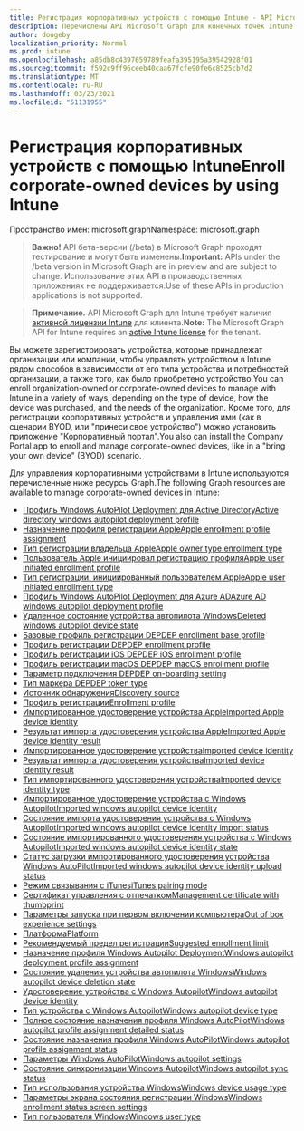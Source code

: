 ```yaml
---
title: Регистрация корпоративных устройств с помощью Intune - API Microsoft Graph
description: Перечислены API Microsoft Graph для конечных точек Intune (REST), которые регистрировать устройства для организации-клиента.
author: dougeby
localization_priority: Normal
ms.prod: intune
ms.openlocfilehash: a85db8c4397659789feafa395195a39542928f01
ms.sourcegitcommit: f592c9ff96ceeb40caa67fcfe90fe6c8525cb7d2
ms.translationtype: MT
ms.contentlocale: ru-RU
ms.lasthandoff: 03/23/2021
ms.locfileid: "51131955"
---
```

# <a name="enroll-corporate-owned-devices-by-using-intune"></a><span data-ttu-id="aa0e8-103">Регистрация корпоративных устройств с помощью Intune</span><span class="sxs-lookup"><span data-stu-id="aa0e8-103">Enroll corporate-owned devices by using Intune</span></span>

<span data-ttu-id="aa0e8-104">Пространство имен: microsoft.graph</span><span class="sxs-lookup"><span data-stu-id="aa0e8-104">Namespace: microsoft.graph</span></span>

> <span data-ttu-id="aa0e8-105">**Важно!** API бета-версии (/beta) в Microsoft Graph проходят тестирование и могут быть изменены.</span><span class="sxs-lookup"><span data-stu-id="aa0e8-105">**Important:** APIs under the /beta version in Microsoft Graph are in preview and are subject to change.</span></span> <span data-ttu-id="aa0e8-106">Использование этих API в производственных приложениях не поддерживается.</span><span class="sxs-lookup"><span data-stu-id="aa0e8-106">Use of these APIs in production applications is not supported.</span></span>

> <span data-ttu-id="aa0e8-107">**Примечание.** API Microsoft Graph для Intune требует наличия [активной лицензии Intune](https://go.microsoft.com/fwlink/?linkid=839381) для клиента.</span><span class="sxs-lookup"><span data-stu-id="aa0e8-107">**Note:** The Microsoft Graph API for Intune requires an [active Intune license](https://go.microsoft.com/fwlink/?linkid=839381) for the tenant.</span></span>

<span data-ttu-id="aa0e8-108">Вы можете зарегистрировать устройства, которые принадлежат организации или компании, чтобы управлять устройством в Intune рядом способов в зависимости от его типа устройства и потребностей организации, а также того, как было приобретено устройство.</span><span class="sxs-lookup"><span data-stu-id="aa0e8-108">You can enroll organization-owned or corporate-owned devices to manage with Intune in a variety of ways, depending on the type of device, how the device was purchased, and the needs of the organization.</span></span> <span data-ttu-id="aa0e8-109">Кроме того, для регистрации корпоративных устройств и управления ими (как в сценарии BYOD, или "принеси свое устройство") можно установить приложение "Корпоративный портал".</span><span class="sxs-lookup"><span data-stu-id="aa0e8-109">You also can install the Company Portal app to enroll and manage corporate-owned devices, like in a "bring your own device" (BYOD) scenario.</span></span>

<span data-ttu-id="aa0e8-110">Для управления корпоративными устройствами в Intune используются перечисленные ниже ресурсы Graph.</span><span class="sxs-lookup"><span data-stu-id="aa0e8-110">The following Graph resources are available to manage corporate-owned devices in Intune:</span></span>

- [<span data-ttu-id="aa0e8-111">Профиль Windows AutoPilot Deployment для Active Directory</span><span class="sxs-lookup"><span data-stu-id="aa0e8-111">Active directory windows autopilot deployment profile</span></span>](intune-enrollment-activedirectorywindowsautopilotdeploymentprofile.md)
- [<span data-ttu-id="aa0e8-112">Назначение профиля регистрации Apple</span><span class="sxs-lookup"><span data-stu-id="aa0e8-112">Apple enrollment profile assignment</span></span>](intune-enrollment-appleenrollmentprofileassignment.md)
- [<span data-ttu-id="aa0e8-113">Тип регистрации владельца Apple</span><span class="sxs-lookup"><span data-stu-id="aa0e8-113">Apple owner type enrollment type</span></span>](intune-enrollment-appleownertypeenrollmenttype.md)
- [<span data-ttu-id="aa0e8-114">Пользователь Apple инициировал регистрацию профиля</span><span class="sxs-lookup"><span data-stu-id="aa0e8-114">Apple user initiated enrollment profile</span></span>](intune-enrollment-appleuserinitiatedenrollmentprofile.md)
- [<span data-ttu-id="aa0e8-115">Тип регистрации, инициированный пользователем Apple</span><span class="sxs-lookup"><span data-stu-id="aa0e8-115">Apple user initiated enrollment type</span></span>](intune-enrollment-appleuserinitiatedenrollmenttype.md)
- [<span data-ttu-id="aa0e8-116">Профиль Windows AutoPilot Deployment для Azure AD</span><span class="sxs-lookup"><span data-stu-id="aa0e8-116">Azure AD windows autopilot deployment profile</span></span>](intune-enrollment-azureadwindowsautopilotdeploymentprofile.md)
- [<span data-ttu-id="aa0e8-117">Удаленное состояние устройства автопилота Windows</span><span class="sxs-lookup"><span data-stu-id="aa0e8-117">Deleted windows autopilot device state</span></span>](intune-enrollment-deletedwindowsautopilotdevicestate.md)
- [<span data-ttu-id="aa0e8-118">Базовые профиль регистрации DEP</span><span class="sxs-lookup"><span data-stu-id="aa0e8-118">DEP enrollment base profile</span></span>](intune-enrollment-depenrollmentbaseprofile.md)
- [<span data-ttu-id="aa0e8-119">Профиль регистрации DEP</span><span class="sxs-lookup"><span data-stu-id="aa0e8-119">DEP enrollment profile</span></span>](intune-enrollment-depenrollmentprofile.md)
- [<span data-ttu-id="aa0e8-120">Профиль регистрации iOS DEP</span><span class="sxs-lookup"><span data-stu-id="aa0e8-120">DEP iOS enrollment profile</span></span>](intune-enrollment-depiosenrollmentprofile.md)
- [<span data-ttu-id="aa0e8-121">Профиль регистрации macOS DEP</span><span class="sxs-lookup"><span data-stu-id="aa0e8-121">DEP macOS enrollment profile</span></span>](intune-enrollment-depmacosenrollmentprofile.md)
- [<span data-ttu-id="aa0e8-122">Параметр подключения DEP</span><span class="sxs-lookup"><span data-stu-id="aa0e8-122">DEP on-boarding setting</span></span>](intune-enrollment-deponboardingsetting.md)
- [<span data-ttu-id="aa0e8-123">Тип маркера DEP</span><span class="sxs-lookup"><span data-stu-id="aa0e8-123">DEP token type</span></span>](intune-enrollment-deptokentype.md)
- [<span data-ttu-id="aa0e8-124">Источник обнаружения</span><span class="sxs-lookup"><span data-stu-id="aa0e8-124">Discovery source</span></span>](intune-enrollment-discoverysource.md)
- [<span data-ttu-id="aa0e8-125">Профиль регистрации</span><span class="sxs-lookup"><span data-stu-id="aa0e8-125">Enrollment profile</span></span>](intune-enrollment-enrollmentprofile.md)
- [<span data-ttu-id="aa0e8-126">Импортированное удостоверение устройства Apple</span><span class="sxs-lookup"><span data-stu-id="aa0e8-126">Imported Apple device identity</span></span>](intune-enrollment-importedappledeviceidentity.md)
- [<span data-ttu-id="aa0e8-127">Результат импорта удостоверения устройства Apple</span><span class="sxs-lookup"><span data-stu-id="aa0e8-127">Imported Apple device identity result</span></span>](intune-enrollment-importedappledeviceidentityresult.md)
- [<span data-ttu-id="aa0e8-128">Импортированное удостоверение устройства</span><span class="sxs-lookup"><span data-stu-id="aa0e8-128">Imported device identity</span></span>](intune-enrollment-importeddeviceidentity.md)
- [<span data-ttu-id="aa0e8-129">Результат импорта удостоверения устройства</span><span class="sxs-lookup"><span data-stu-id="aa0e8-129">Imported device identity result</span></span>](intune-enrollment-importeddeviceidentityresult.md)
- [<span data-ttu-id="aa0e8-130">Тип импортированного удостоверения устройства</span><span class="sxs-lookup"><span data-stu-id="aa0e8-130">Imported device identity type</span></span>](intune-enrollment-importeddeviceidentitytype.md)
- [<span data-ttu-id="aa0e8-131">Импортированное удостоверение устройства с Windows Autopilot</span><span class="sxs-lookup"><span data-stu-id="aa0e8-131">Imported windows autopilot device identity</span></span>](intune-enrollment-importedwindowsautopilotdeviceidentity.md)
- [<span data-ttu-id="aa0e8-132">Состояние импорта удостоверения устройства с Windows Autopilot</span><span class="sxs-lookup"><span data-stu-id="aa0e8-132">Imported windows autopilot device identity import status</span></span>](intune-enrollment-importedwindowsautopilotdeviceidentityimportstatus.md)
- [<span data-ttu-id="aa0e8-133">Состояние импортированного удостоверения устройства с Windows Autopilot</span><span class="sxs-lookup"><span data-stu-id="aa0e8-133">Imported windows autopilot device identity state</span></span>](intune-enrollment-importedwindowsautopilotdeviceidentitystate.md)
- [<span data-ttu-id="aa0e8-134">Статус загрузки импортированного удостоверения устройства Windows AutoPilot</span><span class="sxs-lookup"><span data-stu-id="aa0e8-134">Imported windows autopilot device identity upload status</span></span>](intune-enrollment-importedwindowsautopilotdeviceidentityuploadstatus.md)
- [<span data-ttu-id="aa0e8-135">Режим связывания с iTunes</span><span class="sxs-lookup"><span data-stu-id="aa0e8-135">iTunes pairing mode</span></span>](intune-enrollment-itunespairingmode.md)
- [<span data-ttu-id="aa0e8-136">Сертификат управления с отпечатком</span><span class="sxs-lookup"><span data-stu-id="aa0e8-136">Management certificate with thumbprint</span></span>](intune-enrollment-managementcertificatewiththumbprint.md)
- [<span data-ttu-id="aa0e8-137">Параметры запуска при первом включении компьютера</span><span class="sxs-lookup"><span data-stu-id="aa0e8-137">Out of box experience settings</span></span>](intune-enrollment-outofboxexperiencesettings.md)
- [<span data-ttu-id="aa0e8-138">Платформа</span><span class="sxs-lookup"><span data-stu-id="aa0e8-138">Platform</span></span>](intune-enrollment-platform.md)
- [<span data-ttu-id="aa0e8-139">Рекомендуемый предел регистрации</span><span class="sxs-lookup"><span data-stu-id="aa0e8-139">Suggested enrollment limit</span></span>](intune-enrollment-suggestedenrollmentlimit.md)
- [<span data-ttu-id="aa0e8-140">Назначение профиля Windows Autopilot Deployment</span><span class="sxs-lookup"><span data-stu-id="aa0e8-140">Windows autopilot deployment profile assignment</span></span>](intune-enrollment-windowsautopilotdeploymentprofileassignment.md)
- [<span data-ttu-id="aa0e8-141">Состояние удаления устройства автопилота Windows</span><span class="sxs-lookup"><span data-stu-id="aa0e8-141">Windows autopilot device deletion state</span></span>](intune-enrollment-windowsautopilotdevicedeletionstate.md)
- [<span data-ttu-id="aa0e8-142">Удостоверение устройства с Windows Autopilot</span><span class="sxs-lookup"><span data-stu-id="aa0e8-142">Windows autopilot device identity</span></span>](intune-enrollment-windowsautopilotdeviceidentity.md)
- [<span data-ttu-id="aa0e8-143">Тип устройства с Windows Autopilot</span><span class="sxs-lookup"><span data-stu-id="aa0e8-143">Windows autopilot device type</span></span>](intune-enrollment-windowsautopilotdevicetype.md)
- [<span data-ttu-id="aa0e8-144">Полное состояние назначения профиля Windows AutoPilot</span><span class="sxs-lookup"><span data-stu-id="aa0e8-144">Windows autopilot profile assignment detailed status</span></span>](intune-enrollment-windowsautopilotprofileassignmentdetailedstatus.md)
- [<span data-ttu-id="aa0e8-145">Состояние назначения профиля Windows AutoPilot</span><span class="sxs-lookup"><span data-stu-id="aa0e8-145">Windows autopilot profile assignment status</span></span>](intune-enrollment-windowsautopilotprofileassignmentstatus.md)
- [<span data-ttu-id="aa0e8-146">Параметры Windows AutoPilot</span><span class="sxs-lookup"><span data-stu-id="aa0e8-146">Windows autopilot settings</span></span>](intune-enrollment-windowsautopilotsettings.md)
- [<span data-ttu-id="aa0e8-147">Состояние синхронизации Windows Autopilot</span><span class="sxs-lookup"><span data-stu-id="aa0e8-147">Windows autopilot sync status</span></span>](intune-enrollment-windowsautopilotsyncstatus.md)
- [<span data-ttu-id="aa0e8-148">Тип использования устройства Windows</span><span class="sxs-lookup"><span data-stu-id="aa0e8-148">Windows device usage type</span></span>](intune-enrollment-windowsdeviceusagetype.md)
- [<span data-ttu-id="aa0e8-149">Параметры экрана состояния регистрации Windows</span><span class="sxs-lookup"><span data-stu-id="aa0e8-149">Windows enrollment status screen settings</span></span>](intune-enrollment-windowsenrollmentstatusscreensettings.md)
- [<span data-ttu-id="aa0e8-150">Тип пользователя Windows</span><span class="sxs-lookup"><span data-stu-id="aa0e8-150">Windows user type</span></span>](intune-enrollment-windowsusertype.md)